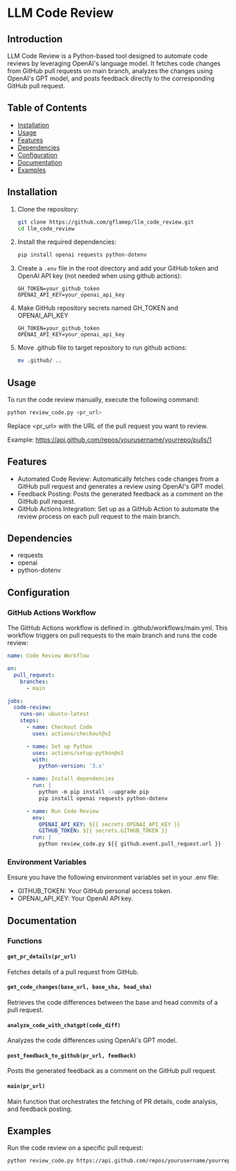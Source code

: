 # LLM Code Review

## Introduction
LLM Code Review is a Python-based tool designed to automate code reviews by leveraging OpenAI's language model. It fetches code changes from GitHub pull requests on main branch, analyzes the changes using OpenAI's GPT model, and posts feedback directly to the corresponding GitHub pull request.

## Table of Contents
- [Installation](#installation)
- [Usage](#usage)
- [Features](#features)
- [Dependencies](#dependencies)
- [Configuration](#configuration)
- [Documentation](#documentation)
- [Examples](#examples)

## Installation
1. Clone the repository:
    ```sh
    git clone https://github.com/gflamep/llm_code_review.git
    cd llm_code_review
    
    ```

2. Install the required dependencies:
    ```sh
    pip install openai requests python-dotenv
    ```

3. Create a `.env` file in the root directory and add your GitHub token and OpenAI API key (not needed when using github actions):
    ```env
    GH_TOKEN=your_github_token
    OPENAI_API_KEY=your_openai_api_key
    ```

4. Make GitHub repository secrets named GH_TOKEN and OPENAI_API_KEY
    ```env
    GH_TOKEN=your_github_token
    OPENAI_API_KEY=your_openai_api_key
    ```

5.  Move .github file to target repository to run github actions:
    ```sh
    mv .github/ ..
    ```

## Usage
To run the code review manually, execute the following command:
```sh
python review_code.py <pr_url>
```
Replace <pr_url> with the URL of the pull request you want to review.

Example: https://api.github.com/repos/yourusername/yourrepo/pulls/1


## Features
- Automated Code Review: Automatically fetches code changes from a GitHub pull request and generates a review using OpenAI's GPT model.
- Feedback Posting: Posts the generated feedback as a comment on the GitHub pull request.
- GitHub Actions Integration: Set up as a GitHub Action to automate the review process on each pull request to the main branch.
## Dependencies
- requests
- openai
- python-dotenv
## Configuration
### GitHub Actions Workflow
The GitHub Actions workflow is defined in .github/workflows/main.yml. This workflow triggers on pull requests to the main branch and runs the code review:
```yaml
name: Code Review Workflow

on:
  pull_request:
    branches:
      - main

jobs:
  code-review:
    runs-on: ubuntu-latest
    steps:
      - name: Checkout Code
        uses: actions/checkout@v2

      - name: Set up Python
        uses: actions/setup-python@v2
        with:
          python-version: '3.x'

      - name: Install dependencies
        run: |
          python -m pip install --upgrade pip
          pip install openai requests python-dotenv

      - name: Run Code Review
        env:
          OPENAI_API_KEY: ${{ secrets.OPENAI_API_KEY }}
          GITHUB_TOKEN: ${{ secrets.GITHUB_TOKEN }}
        run: |
          python review_code.py ${{ github.event.pull_request.url }}
```
### Environment Variables
Ensure you have the following environment variables set in your .env file:

- GITHUB_TOKEN: Your GitHub personal access token.
- OPENAI_API_KEY: Your OpenAI API key.

## Documentation

### Functions

#### `get_pr_details(pr_url)`
Fetches details of a pull request from GitHub.

#### `get_code_changes(base_url, base_sha, head_sha)`
Retrieves the code differences between the base and head commits of a pull request.

#### `analyze_code_with_chatgpt(code_diff)`
Analyzes the code differences using OpenAI's GPT model.

#### `post_feedback_to_github(pr_url, feedback)`
Posts the generated feedback as a comment on the GitHub pull request.

#### `main(pr_url)`
Main function that orchestrates the fetching of PR details, code analysis, and feedback posting.

## Examples
Run the code review on a specific pull request:

```sh
python review_code.py https://api.github.com/repos/yourusername/yourrepo/pulls/1